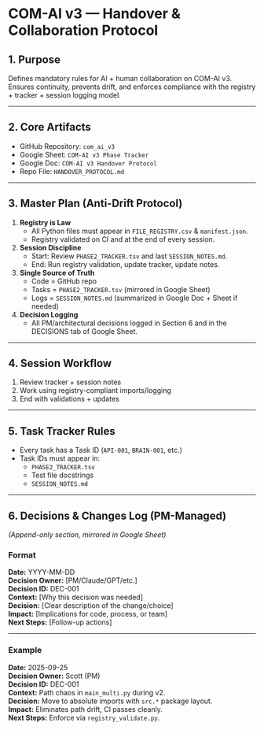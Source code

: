 # COM-AI v3 — Handover & Collaboration Protocol

## 1. Purpose
Defines mandatory rules for AI + human collaboration on COM-AI v3.  
Ensures continuity, prevents drift, and enforces compliance with the registry + tracker + session logging model.

---

## 2. Core Artifacts
- GitHub Repository: `com_ai_v3`
- Google Sheet: `COM-AI v3 Phase Tracker`
- Google Doc: `COM-AI v3 Handover Protocol`
- Repo File: `HANDOVER_PROTOCOL.md`

---

## 3. Master Plan (Anti-Drift Protocol)
1. **Registry is Law**
   - All Python files must appear in `FILE_REGISTRY.csv` & `manifest.json`.
   - Registry validated on CI and at the end of every session.
2. **Session Discipline**
   - Start: Review `PHASE2_TRACKER.tsv` and last `SESSION_NOTES.md`.
   - End: Run registry validation, update tracker, update notes.
3. **Single Source of Truth**
   - Code = GitHub repo  
   - Tasks = `PHASE2_TRACKER.tsv` (mirrored in Google Sheet)  
   - Logs = `SESSION_NOTES.md` (summarized in Google Doc + Sheet if needed)
4. **Decision Logging**
   - All PM/architectural decisions logged in Section 6 and in the DECISIONS tab of Google Sheet.

---

## 4. Session Workflow
1. Review tracker + session notes  
2. Work using registry-compliant imports/logging  
3. End with validations + updates  

---

## 5. Task Tracker Rules
- Every task has a Task ID (`API-001`, `BRAIN-001`, etc.)
- Task IDs must appear in:
  - `PHASE2_TRACKER.tsv`
  - Test file docstrings
  - `SESSION_NOTES.md`

---

## 6. Decisions & Changes Log (PM-Managed)
*(Append-only section, mirrored in Google Sheet)*

### Format
**Date:** YYYY-MM-DD  
**Decision Owner:** [PM/Claude/GPT/etc.]  
**Decision ID:** DEC-001  
**Context:** [Why this decision was needed]  
**Decision:** [Clear description of the change/choice]  
**Impact:** [Implications for code, process, or team]  
**Next Steps:** [Follow-up actions]  

---

### Example
**Date:** 2025-09-25  
**Decision Owner:** Scott (PM)  
**Decision ID:** DEC-001  
**Context:** Path chaos in `main_multi.py` during v2.  
**Decision:** Move to absolute imports with `src.*` package layout.  
**Impact:** Eliminates path drift, CI passes cleanly.  
**Next Steps:** Enforce via `registry_validate.py`.  
